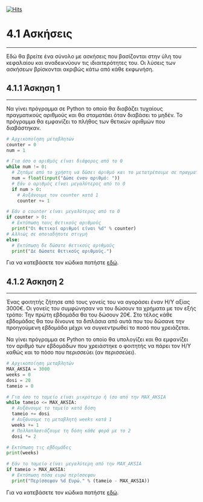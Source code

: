[![Hits](https://hits.seeyoufarm.com/api/count/incr/badge.svg?url=https%3A%2F%2Feffie375.github.io%2FTPTE-AEGEAN&count_bg=%23E3802B&title_bg=%2307359E&icon=internetarchive.svg&icon_color=%23E7E7E7&title=%CE%A0%CF%81%CE%BF%CE%B2%CE%BF%CE%BB%CE%AD%CF%82&edge_flat=false)](https://hits.seeyoufarm.com)

# 4.1 Ασκήσεις

---

Εδώ θα βρείτε ένα σύνολο με ασκήσεις που βασίζονται στην ύλη του κεφαλαίου και αναδεικνύουν τις ιδιαιτερότητες του. Οι λύσεις των ασκήσεων βρίσκονται ακριβώς κάτω από κάθε εκφωνήση.

## 4.1.1 Άσκηση 1

---

Να γίνει πρόγραμμα σε Python το οποίο θα διαβάζει τυχαίους πραγματικούς αριθμούς και θα σταματάει όταν διαβάσει το μηδέν. Το πρόγραμμα θα εμφανίζει το πλήθος των θετικών αριθμών που διαβάστηκαν.

```python
# Αρχικοποίηση μεταβλητών
counter = 0
num = 1

# Για όσο ο αριθμός είναι διάφορος από το 0
while num != 0:
  # Ζητάμε από το χρήστη να δώσει άριθμό και το μετατρέπουμε σε πραγματικό
  num = float(input("Δώσε έναν αριθμό: "))
  # Εάν ο αριθμός είναι μεγαλύτερος από το 0
  if num > 0:
    # Αυξάνουμε τον counter κατά 1
    counter += 1

# Εάν ο counter είναι μεγαλύτερος από το 0
if counter > 0:
  # Εκτύπωση τους θετικούς αριθμούς
  print("Οι θετικοί αριθμοί είναι %d" % counter)
# Αλλιώς σε οποιαδήποτε στιγμή
else:
  # Εκτύπωση δε δώσατε θετικούς αριθμούς
  print("Δε δώσατε θετικούς αριθμούς.")
```

Για να κατεβάσετε τον κώδικα πατήστε [εδώ](src/lecture-04-exercise-01.py).

## 4.1.2 Άσκηση 2

---

Ένας φοιτητής ζήτησε από τους γονείς του να αγοράσει έναν H/Y αξίας 3000€. Οι γονείς του συµφώνησαν να του δώσουν τα χρήµατα µε τον εξής τρόπο: Την πρώτη εβδοµάδα θα του δώσουν 20€. Στο τέλος κάθε εβδοµάδας θα του δίνουνε τα διπλάσια από αυτά που του δώσανε την προηγούµενη εβδοµάδα µέχρι να συγκεντρωθεί το ποσό που χρειάζεται.

Να γίνει πρόγραµµα σε Python το οποίο θα υπολογίζει και θα εµφανίζει τον αριθµό των εβδοµάδων που χρειάστηκε ο φοιτητής να πάρει τον Η/Υ καθώς και το πόσο που περισσεύει (αν περισσεύει).

```python
# Αρχικοποίηση μεταβλητών
MAX_AKSIA = 3000
weeks = 0
dosi = 20
tameio = 0

# Για όσο το ταμείο είναι μικρότερο ή ίσο από την MAX_AKSIA
while tameio <= MAX_AKSIA:
  # Αυξάνουμε το ταμείο κατά δόση
  tameio += dosi
  # Αυξάνουμε τη μεταβλητή weeks κατά 1
  weeks += 1
  # Πολλαπλασιάζουμε τη δόση κάθε φορά με το 2
  dosi *= 2

# Εκτύπωση τις εβδομάδες
print(weeks)

# Εάν το ταμείο είναι μεγαλύτερη από την MAX_AKSIA
if tameio > MAX_AKSIA:
  # Εκτύπωση πόσα ευρώ περίσσεψαν
  print("Περίσσεψαν %d Ευρώ." % (tameio - MAX_AKSIA))
```

Για να κατεβάσετε τον κώδικα πατήστε [εδώ](src/lecture-04-exercise-02.py).
